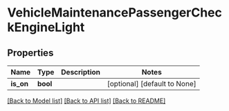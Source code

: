 # VehicleMaintenancePassengerCheckEngineLight

## Properties
Name | Type | Description | Notes
------------ | ------------- | ------------- | -------------
**is_on** | **bool** |  | [optional] [default to None]

[[Back to Model list]](../README.md#documentation-for-models) [[Back to API list]](../README.md#documentation-for-api-endpoints) [[Back to README]](../README.md)


